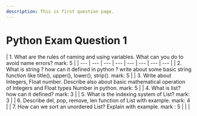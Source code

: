 ```yaml
---
description: This is first question page.
---
```


# Python Exam Question 1



| 1. What are the rules of naming and using variables. What can you do to avoid name errors? mark: 5 |
| --- | --- | --- | --- | --- | --- | --- | --- |
| 2. What is string ? how can it defined in python ? write about some basic string function like title\(\), upper\(\), lower\(\), strip\(\).  mark: 5 |
| 3. Write about Integers, Float number. Describe also about basic mathematical operation of Integers and Float types Number in python. mark: 5 |
| 4. What is list? how can it defined? mark: 3 |
| 5. What is the indexing system of List? mark: 3 |
| 6. Describe del, pop, remove, len function of List with example. mark: 4 |
| 7. How can we sort an unordered List? Explain with example. mark : 5 |
|  |

